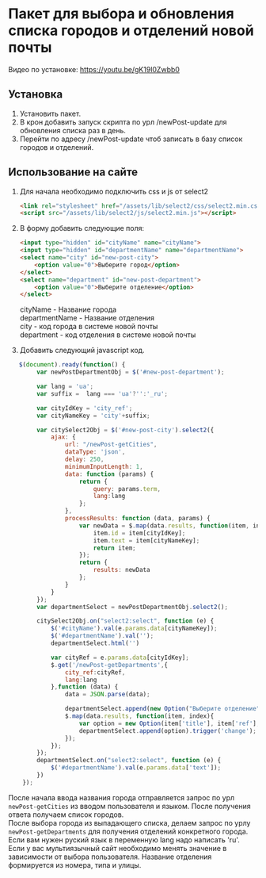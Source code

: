 # Пакет для  выбора и обновления списка городов и отделений новой почты
Видео по установке: https://youtu.be/gK19l0Zwbb0

## Установка
1. Установить пакет.
2. В крон добавить запуск скрипта по урл /newPost-update для обновления списка раз в день.
3. Перейти по адресу /newPost-update чтоб записать в базу список городов и отделений.

## Использование на сайте
1. Для начала необходимо подключить css и js от select2
    ```html
    <link rel="stylesheet" href="/assets/lib/select2/css/select2.min.css">
    <script src="/assets/lib/select2/js/select2.min.js"></script>
    ```
2. В форму добавить следующие поля:

    ```html
    <input type="hidden" id="cityName" name="cityName">
    <input type="hidden" id="departmentName" name="departmentName">
    <select name="city" id="new-post-city">
        <option value="0">Выберите город</option>
    </select>
    <select name="department" id="new-post-department">
        <option value="0">Выберите отделение</option>
    </select>
    ```    
    cityName - Название города  
    departmentName - Название отделения  
    city - код города в системе новой почты  
    department - код отделения в системе новой почты  

3. Добавить следующий javascript код.
```javascript
   $(document).ready(function() {
        var newPostDepartmentObj = $('#new-post-department');

        var lang = 'ua';
        var suffix =  lang === 'ua'?'':'_ru';

        var cityIdKey = 'city_ref';
        var cityNameKey = 'city'+suffix;

        var citySelect2Obj = $('#new-post-city').select2({
            ajax: {
                url: "/newPost-getCities",
                dataType: 'json',
                delay: 250,
                minimumInputLength: 1,
                data: function (params) {
                    return {
                        query: params.term,
                        lang:lang
                    };
                },
                processResults: function (data, params) {
                    var newData = $.map(data.results, function(item, index){
                        item.id = item[cityIdKey];
                        item.text = item[cityNameKey];
                        return item;
                    });
                    return {
                        results: newData
                    };
                }
            }
        });
        var departmentSelect = newPostDepartmentObj.select2();

        citySelect2Obj.on("select2:select", function (e) {
            $('#cityName').val(e.params.data[cityNameKey]);
            $('#departmentName').val('');
            departmentSelect.html('')

            var cityRef = e.params.data[cityIdKey];
            $.get('/newPost-getDepartments',{
                city_ref:cityRef,
                lang:lang
            },function (data) {
                data = JSON.parse(data);

                departmentSelect.append(new Option("Выберите отделение", "0", false, false)).trigger('change');
                $.map(data.results, function(item, index){
                    var option = new Option(item['title'], item['ref'], false, false);
                    departmentSelect.append(option).trigger('change');
                });
            });
        });
        departmentSelect.on("select2:select", function (e) {
            $('#departmentName').val(e.params.data['text']);
        })
    });
```
После начала ввода названия города отправляется запрос по урл `newPost-getCities` из вводом пользователя и языком.
После получения ответа получаем список городов.  
После выбора города из выпадающего списка, делаем запрос по урлу `newPost-getDepartments` для получения отделений конкретного города.
Если вам нужен руский язык в переменную lang надо написать 'ru'.   
Если у вас мультиязычный сайт необходимо менять значение в зависимости от выбора пользователя.
Название отделения формируется из номера, типа и улицы.


